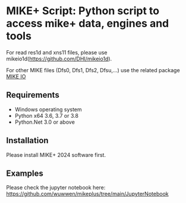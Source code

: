 # MIKE+ Script: Python script to access mike+ data, engines and tools

For read res1d and xns11 files, please use mikeio1d(https://github.com/DHI/mikeio1d).

For other MIKE files (Dfs0, Dfs1, Dfs2, Dfsu,...) use the related package [MIKE IO](https://github.com/DHI/mikeio)

## Requirements
* Windows operating system
* Python x64 3.6, 3.7 or 3.8 
* Python.Net 3.0 or above

## Installation
Please install MIKE+ 2024 software first.

## Examples
Please check the jupyter notebook here: https://github.com/wuwwen/mikeplus/tree/main/JupyterNotebook